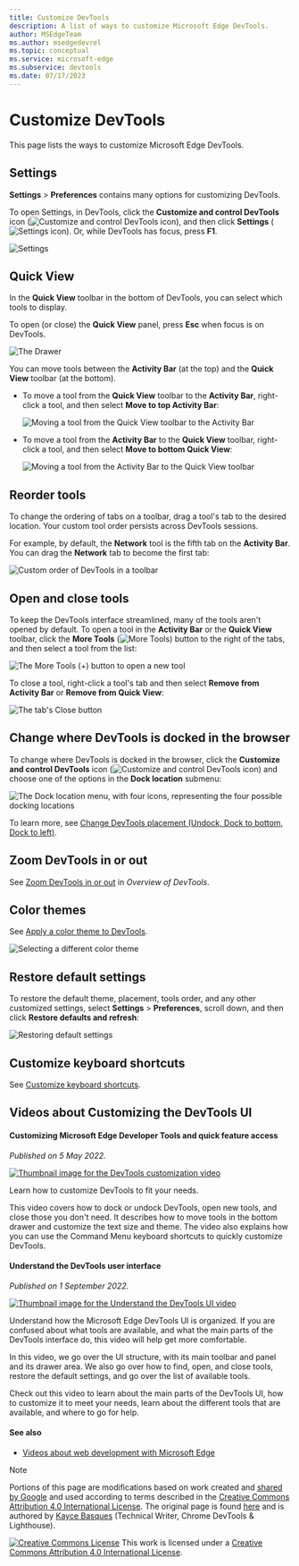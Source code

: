 ```yaml
---
title: Customize DevTools
description: A list of ways to customize Microsoft Edge DevTools.
author: MSEdgeTeam
ms.author: msedgedevrel
ms.topic: conceptual
ms.service: microsoft-edge
ms.subservice: devtools
ms.date: 07/17/2023
---
```

<!-- Copyright Kayce Basques

   Licensed under the Apache License, Version 2.0 (the "License");
   you may not use this file except in compliance with the License.
   You may obtain a copy of the License at

       https://www.apache.org/licenses/LICENSE-2.0

   Unless required by applicable law or agreed to in writing, software
   distributed under the License is distributed on an "AS IS" BASIS,
   WITHOUT WARRANTIES OR CONDITIONS OF ANY KIND, either express or implied.
   See the License for the specific language governing permissions and
   limitations under the License.  -->
# Customize DevTools

This page lists the ways to customize Microsoft Edge DevTools.


<!-- ====================================================================== -->
## Settings

**Settings** > **Preferences** contains many options for customizing DevTools.

To open Settings, in DevTools, click the **Customize and control DevTools** icon (![Customize and control DevTools icon](./index-images/customize-icon.png)), and then click **Settings** (![Settings icon](./index-images/settings-icon.png)).  Or, while DevTools has focus, press **F1**.

![Settings](./index-images/settings-preferences.png)


<!-- ====================================================================== -->
## Quick View

In the **Quick View** toolbar in the bottom of DevTools, you can select which tools to display.

To open (or close) the **Quick View** panel, press **Esc** when focus is on DevTools.

![The Drawer](./index-images/quick-view.png)

You can move tools between the **Activity Bar** (at the top) and the **Quick View** toolbar (at the bottom).

*  To move a tool from the **Quick View** toolbar to the **Activity Bar**, right-click a tool, and then select **Move to top Activity Bar**:

   ![Moving a tool from the Quick View toolbar to the Activity Bar](./index-images/move-from-quick-view.png)

*  To move a tool from the **Activity Bar** to the **Quick View** toolbar, right-click a tool, and then select **Move to bottom Quick View**:

   ![Moving a tool from the Activity Bar to the Quick View toolbar](./index-images/move-to-quick-view.png)


<!-- ====================================================================== -->
## Reorder tools

To change the ordering of tabs on a toolbar, drag a tool's tab to the desired location.  Your custom tool order persists across DevTools sessions.

For example, by default, the **Network** tool is the fifth tab on the **Activity Bar**.  You can drag the **Network** tab to become the first tab:

![Custom order of DevTools in a toolbar](./index-images/network-first-position.png)


<!-- ====================================================================== -->
## Open and close tools

To keep the DevTools interface streamlined, many of the tools aren't opened by default.  To open a tool in the **Activity Bar** or the **Quick View** toolbar, click the **More Tools** (![More Tools](./index-images/open-tab-icon.png)) button to the right of the tabs, and then select a tool from the list:

![The More Tools (+) button to open a new tool](./index-images/open-tool-in-activity-bar.png)

To close a tool, right-click a tool's tab and then select **Remove from Activity Bar** or **Remove from Quick View**:

![The tab's Close button](./index-images/close-tool-in-activity-bar.png)


<!-- ====================================================================== -->
## Change where DevTools is docked in the browser

To change where DevTools is docked in the browser, click the **Customize and control DevTools** icon (![Customize and control DevTools icon](./index-images/customize-icon.png)) and choose one of the options in the **Dock location** submenu:

![The Dock location menu, with four icons, representing the four possible docking locations](./index-images/dock-side.png)

To learn more, see [Change DevTools placement (Undock, Dock to bottom, Dock to left)](placement.md).


<!-- ====================================================================== -->
## Zoom DevTools in or out

See [Zoom DevTools in or out](../overview.md#zoom-devtools-in-or-out) in _Overview of DevTools_.


<!-- ====================================================================== -->
## Color themes

See [Apply a color theme to DevTools](theme.md).

![Selecting a different color theme](./index-images/theme-setting.png)


<!-- ====================================================================== -->
## Restore default settings

To restore the default theme, placement, tools order, and any other customized settings, select **Settings** > **Preferences**, scroll down, and then click **Restore defaults and refresh**:

![Restoring default settings](./index-images/restore-default-settings.png)


<!-- ====================================================================== -->
## Customize keyboard shortcuts

See [Customize keyboard shortcuts](../customize/shortcuts.md).


<!-- ====================================================================== -->
## Videos about Customizing the DevTools UI


#### Customizing Microsoft Edge Developer Tools and quick feature access

_Published on 5 May 2022._

[![Thumbnail image for the DevTools customization video](./index-images/customize-devtools.png)](https://www.youtube.com/watch?v=ypRzEBYNptQ)

Learn how to customize DevTools to fit your needs.

This video covers how to dock or undock DevTools, open new tools, and close those you don't need. It describes how to move tools in the bottom drawer and customize the text size and theme. The video also explains how you can use the Command Menu keyboard shortcuts to quickly customize DevTools.


#### Understand the DevTools user interface

_Published on 1 September 2022._

[![Thumbnail image for the Understand the DevTools UI video](./index-images/learn-devtools-ui.png)](https://www.youtube.com/watch?v=ayemJLeE55c)

Understand how the Microsoft Edge DevTools UI is organized. If you are confused about what tools are available, and what the main parts of the DevTools interface do, this video will help get more comfortable.

In this video, we go over the UI structure, with its main toolbar and panel and its drawer area. We also go over how to find, open, and close tools, restore the default settings, and go over the list of available tools.

<!-- additional text, from Welcome panel, which includes 'customize': -->

Check out this video to learn about the main parts of the DevTools UI, how to customize it to meet your needs, learn about the different tools that are available, and where to go for help.


#### See also

* [Videos about web development with Microsoft Edge](../../dev-videos/index.md)


<!-- ====================================================================== -->
> [!NOTE]
> Portions of this page are modifications based on work created and [shared by Google](https://developers.google.com/terms/site-policies) and used according to terms described in the [Creative Commons Attribution 4.0 International License](https://creativecommons.org/licenses/by/4.0).
> The original page is found [here](https://developer.chrome.com/docs/devtools/customize/) and is authored by [Kayce Basques](https://developers.google.com/web/resources/contributors#kayce-basques) (Technical Writer, Chrome DevTools \& Lighthouse).

[![Creative Commons License](../../media/cc-logo/88x31.png)](https://creativecommons.org/licenses/by/4.0)
This work is licensed under a [Creative Commons Attribution 4.0 International License](https://creativecommons.org/licenses/by/4.0).

